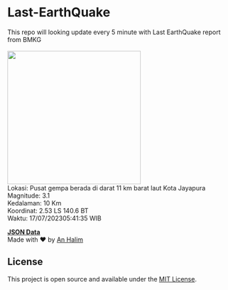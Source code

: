# Last-EarthQuake
This repo will looking update every 5 minute with Last EarthQuake report from BMKG
<br>
<br>
<img src="https://static.bmkg.go.id/20230717054135.mmi.jpg" width="300"/>
<br>
Lokasi: Pusat gempa berada di darat 11 km barat laut Kota Jayapura <br>
Magnitude: 3.1 <br>
Kedalaman: 10 Km <br>
Koordinat: 2.53 LS 140.6 BT <br>
Waktu: 17/07/202305:41:35 WIB <br>

<a href="./data/data.json">**JSON Data**</a>
<br>
Made with ❤️ by <a href="https://github.com/an-halim">An Halim</a>
## License

This project is open source and available under the [MIT License](LICENSE).
